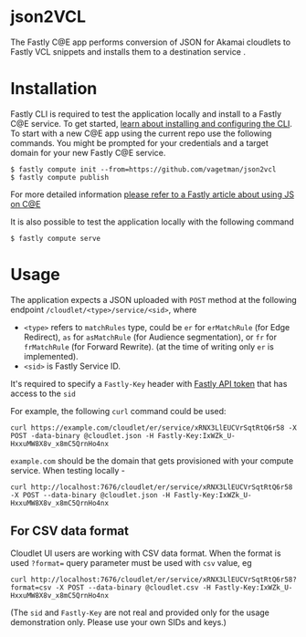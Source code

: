 # json2VCL
The Fastly C@E app performs conversion of JSON for Akamai cloudlets to Fastly VCL snippets and installs them to a destination service .

# Installation
Fastly CLI is required to test the application locally and install to a Fastly C@E service. To get started, [learn about installing and configuring the CLI](https://developer.fastly.com/learning/tools/cli). 
To start with a new C@E app using the current repo use the following commands. You might be prompted for your credentials and a target domain for your new Fastly C@E service.

```shell
$ fastly compute init --from=https://github.com/vagetman/json2vcl
$ fastly compute publish
```
For more detailed information [please refer to a Fastly article about using JS on C@E](https://developer.fastly.com/learning/compute/javascript/)

It is also possible to test the application locally with the following command
```shell
$ fastly compute serve
```
# Usage

The application expects a JSON uploaded with `POST` method at the following endpoint
`/cloudlet/<type>/service/<sid>`, where

* `<type>` refers to `matchRules` type, could be `er` for `erMatchRule` (for Edge Redirect), `as` for `asMatchRule` (for Audience segmentation), or `fr` for `frMatchRule` (for Forward Rewrite).
(at the time of writing only `er` is implemented).
* `<sid>` is Fastly Service ID.

It's required to specify a `Fastly-Key` header with [Fastly API token](https://developer.fastly.com/reference/api/#authentication) that has access to the `sid`

For example, the following `curl` command could be used:

```shell
curl https://example.com/cloudlet/er/service/xRNX3LlEUCVrSqtRtQ6r58 -X POST -data-binary @cloudlet.json -H Fastly-Key:IxWZk_U-HxxuMW8X8v_x8mC5QrnHo4nx
```
`example.com` should be the domain that gets provisioned with your compute service. When testing locally - 
```shell
curl http://localhost:7676/cloudlet/er/service/xRNX3LlEUCVrSqtRtQ6r58 -X POST --data-binary @cloudlet.json -H Fastly-Key:IxWZk_U-HxxuMW8X8v_x8mC5QrnHo4nx
```
## For CSV data format
Cloudlet UI users are working with CSV data format. When the format is used `?format=` query parameter must be used with `csv` value, eg
```shell
curl http://localhost:7676/cloudlet/er/service/xRNX3LlEUCVrSqtRtQ6r58?format=csv -X POST --data-binary @cloudlet.csv -H Fastly-Key:IxWZk_U-HxxuMW8X8v_x8mC5QrnHo4nx
```

(The `sid` and `Fastly-Key` are not real and provided only for the usage demonstration only. Please use your own SIDs and keys.)

